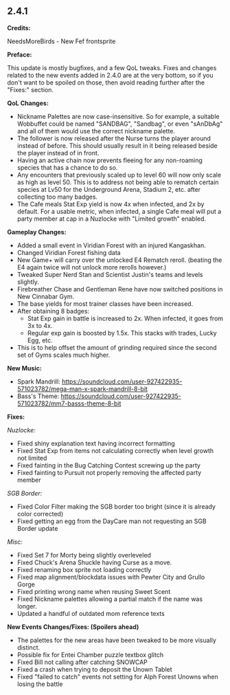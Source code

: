2.4.1
--------------
**Credits:**

NeedsMoreBirds - New Fef frontsprite 

**Preface:**

This update is mostly bugfixes, and a few QoL tweaks. Fixes and changes related to the new events added in 2.4.0 are at the very bottom, so if you don't want to be spoiled on those, then avoid reading further after the "Fixes:" section.

**QoL Changes:**
 - Nickname Palettes are now case-insensitive. So for example, a suitable Wobbuffet could be named "SANDBAG", "Sandbag", or even "sAnDbAg" and all of them would use the correct nickname palette.
 - The follower is now released after the Nurse turns the player around instead of before. This should usually result in it being released beside the player instead of in front.
 - Having an active chain now prevents fleeing for any non-roaming species that has a chance to do so.
 - Any encounters that previously scaled up to level 60 will now only scale as high as level 50. This is to address not being able to rematch certain species at Lv50 for the Underground Arena, Stadium 2, etc. after collecting too many badges.
 - The Cafe meals Stat Exp yield is now 4x when infected, and 2x by default. For a usable metric, when infected, a single Cafe meal will put a party member at cap in a Nuzlocke with "Limited growth" enabled.

**Gameplay Changes:**
 - Added a small event in Viridian Forest with an injured Kangaskhan.
 - Changed Viridian Forest fishing data
 - New Game+ will carry over the unlocked E4 Rematch reroll. (beating the E4 again twice will not unlock more rerolls however.)
 - Tweaked Super Nerd Stan and Scientist Justin's teams and levels slightly.
 - Firebreather Chase and Gentleman Rene have now switched positions in New Cinnabar Gym.
 - The base yields for most trainer classes have been increased.
 - After obtaining 8 badges: 
	 * Stat Exp gain in battle is increased to 2x. When infected, it goes from 3x to 4x.
	 * Regular exp gain is boosted by 1.5x. This stacks with trades, Lucky Egg, etc.
 - This is to help offset the amount of grinding required since the second set of Gyms scales much higher.

**New Music:**
 - Spark Mandrill: https://soundcloud.com/user-927422935-571023782/mega-man-x-spark-mandrill-8-bit
 - Bass's Theme: https://soundcloud.com/user-927422935-571023782/mm7-basss-theme-8-bit

**Fixes:**

*Nuzlocke:*
 - Fixed shiny explanation text having incorrect formatting
 - Fixed Stat Exp from items not calculating correctly when level growth not limited
 - Fixed fainting in the Bug Catching Contest screwing up the party
 - Fixed fainting to Pursuit not properly removing the affected party member

*SGB Border:*
 - Fixed Color Filter making the SGB border too bright (since it is already color corrected)
 - Fixed getting an egg from the DayCare man not requesting an SGB Border update

*Misc:*
 - Fixed Set 7 for Morty being slightly overleveled
 - Fixed Chuck's Arena Shuckle having Curse as a move.
 - Fixed renaming box sprite not loading correctly
 - Fixed map alignment/blockdata issues with Pewter City and Grullo Gorge
 - Fixed printing wrong name when reusing Sweet Scent
 - Fixed Nickname palettes allowing a partial match if the name was longer.
 - Updated a handful of outdated mom reference texts

**New Events Changes/Fixes: (Spoilers ahead)**
 - The palettes for the new areas have been tweaked to be more visually distinct.
 - Possible fix for Entei Chamber puzzle textbox glitch
 - Fixed Bill not calling after catching SNOWCAP
 - Fixed a crash when trying to deposit the Unown Tablet
 - Fixed "failed to catch" events not setting for Alph Forest Unowns when losing the battle
